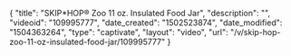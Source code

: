 {
    "title": "SKIP*HOP&reg; Zoo 11 oz. Insulated Food Jar",
    "description": "",
    "videoid": "109995777",
    "date_created": "1502523874",
    "date_modified": "1504363264",
    "type": "captivate",
    "layout": "video",
    "url": "\/v\/skip-hop-zoo-11-oz-insulated-food-jar\/109995777"
}